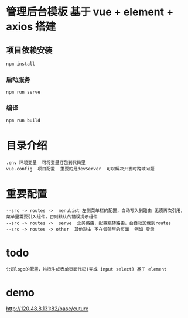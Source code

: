 # 管理后台模板  基于 vue + element + axios 搭建

## 项目依赖安装
```
npm install
```

### 启动服务
```
npm run serve
```

### 编译
```
npm run build
```

# 目录介绍
```
.env 环境变量  可将变量打包到代码里
vue.config  项目配置  重要的是devServer  可以解决开发时跨域问题
```

# 重要配置
```
--src -> routes ->  menuList 左侧菜单栏的配置，自动写入到路由 无须再次引用， 菜单里需要引入组件，否则默认的错误提示组件
--src -> routes ->  serve  业务路由，配置跳转路由，会自动加载到routes
--src -> routes -> other  其他路由 不在骨架里的页面  例如 登录
```

# todo
```
公司logo的配置，拖拽生成表单页面代码(完成 input select) 基于 element
```

# demo
http://120.48.8.131:82/base/cuture